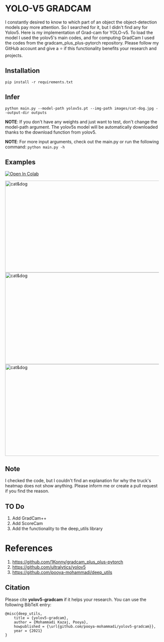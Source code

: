 # YOLO-V5 GRADCAM

I constantly desired to know to which part of an object the object-detection models pay more attention. So I searched for it, but I didn't find any for Yolov5.
Here is my implementation of Grad-cam for YOLO-v5. To load the model I used the yolov5's main codes, and for computing GradCam I used the codes from the gradcam_plus_plus-pytorch repository.
Please follow my GitHub account and give a ⭐ if this functionality benefits your research and projects.


## Installation
`pip install -r requirements.txt`

## Infer
`python main.py --model-path yolov5s.pt --img-path images/cat-dog.jpg --output-dir outputs`

**NOTE**: If you don't have any weights and just want to test, don't change the model-path argument. The yolov5s model will be automatically downloaded thanks to the download function from yolov5. 

**NOTE**: For more input arguments, check out the main.py or run the following command:
`python main.py -h`

## Examples
[![Open In Colab](https://colab.research.google.com/assets/colab-badge.svg)](https://colab.research.google.com/github/pooya-mohammadi/yolov5-gradcam/blob/master/main.ipynb)

<img src="https://raw.githubusercontent.com/pooya-mohammadi/yolov5-gradcam/master/outputs/eagle-res.jpg" alt="cat&dog" height="300" width="1200">
<img src="https://raw.githubusercontent.com/pooya-mohammadi/yolov5-gradcam/master/outputs/cat-dog-res.jpg" alt="cat&dog" height="300" width="1200">
<img src="https://raw.githubusercontent.com/pooya-mohammadi/yolov5-gradcam/master/outputs/dog-res.jpg" alt="cat&dog" height="300" width="1200">

## Note
I checked the code, but I couldn't find an explanation for why the truck's heatmap does not show anything. Please inform me or create a pull request if you find the reason.

## TO Do
1. Add GradCam++
2. Add ScoreCam
3. Add the functionality to the deep_utils library

# References
1. https://github.com/1Konny/gradcam_plus_plus-pytorch
2. https://github.com/ultralytics/yolov5
3. https://github.com/pooya-mohammadi/deep_utils

## Citation

Please cite **yolov5-gradcam** if it helps your research. You can use the following BibTeX entry:
```
@misc{deep_utils,
	title = {yolov5-gradcam},
	author = {Mohammadi Kazaj, Pooya},
	howpublished = {\url{github.com/pooya-mohammadi/yolov5-gradcam}},
	year = {2021}
}
```